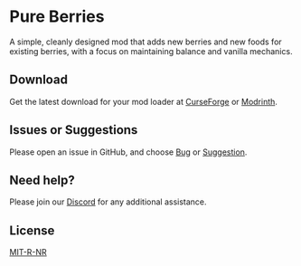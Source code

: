 # Pure Berries

A simple, cleanly designed mod that adds new berries and new foods for existing berries, with a focus on maintaining balance and vanilla mechanics.

## Download

Get the latest download for your mod loader at [CurseForge](https://www.curseforge.com/minecraft/mc-mods/pureberries) or [Modrinth](https://modrinth.com/mod/pureberries).

## Issues or Suggestions

Please open an issue in GitHub, and choose [Bug](https://github.com/purejosh/pureberries/issues) or [Suggestion](https://github.com/purejosh/pureberries/issues).

## Need help? 

Please join our [Discord](https://discord.gg/X6AsDnqex6) for any additional assistance.

## License
[MIT-R-NR](https://github.com/purejosh/pureberries/blob/1.21/LICENSE)
